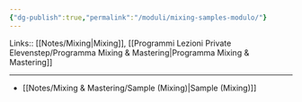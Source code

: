 ```yaml
---
{"dg-publish":true,"permalink":"/moduli/mixing-samples-modulo/"}
---
```


Links:: [[Notes/Mixing\|Mixing]], [[Programmi Lezioni Private Elevenstep/Programma Mixing & Mastering\|Programma Mixing & Mastering]]

---

- [[Notes/Mixing & Mastering/Sample (Mixing)\|Sample (Mixing)]]

